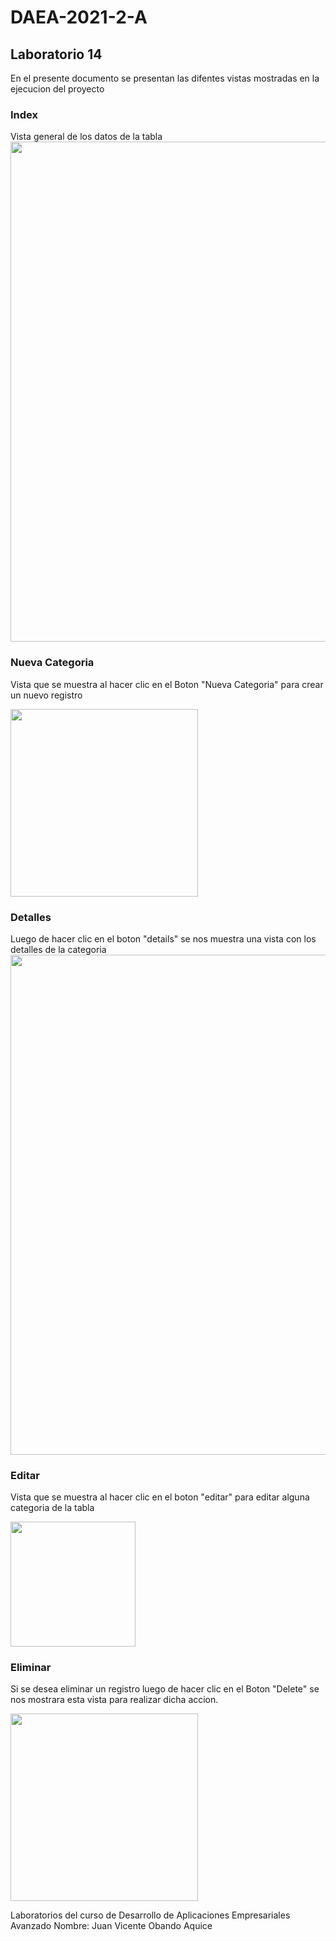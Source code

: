 # DAEA-2021-2-A
## Laboratorio 14
En el presente documento se presentan las difentes vistas mostradas en la ejecucion del proyecto
### Index
Vista general de los datos de la tabla
<img src="https://i.postimg.cc/Zqyc22ds/Lab14-ejem1.jpg" width="800">

### Nueva Categoria
Vista que se muestra al hacer clic en el Boton "Nueva Categoria" para crear un nuevo registro

<img src="https://i.postimg.cc/J4j0tqWD/Lab14-Nueva-Categoria.jpg" width="300">

### Detalles
Luego de hacer clic en el boton "details" se nos muestra una vista con los detalles de la categoria
<img src="https://i.postimg.cc/rFwxr3Q0/Lab14-Detalles.jpg" width="800">

### Editar
Vista que se muestra al hacer clic en el boton "editar" para editar alguna categoria de la tabla

<img src="https://i.postimg.cc/LXmnMgWY/Lab14-Editar.jpg" width="200">

### Eliminar
Si se desea eliminar un registro luego de hacer clic en el Boton "Delete" se nos mostrara esta vista
para realizar dicha accion.

<img src="https://i.postimg.cc/TYSMbynz/Lab14-Eliminar.jpg" width="300">

Laboratorios del curso de Desarrollo de Aplicaciones Empresariales Avanzado
Nombre: Juan Vicente Obando Aquice

